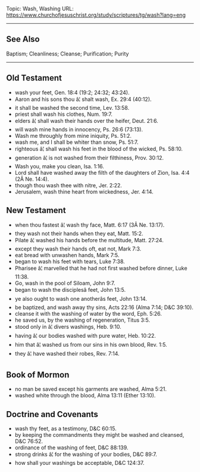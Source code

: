 Topic: Wash, Washing
URL: https://www.churchofjesuschrist.org/study/scriptures/tg/wash?lang=eng

---

## See Also

Baptism; Cleanliness; Cleanse; Purification; Purity

---

## Old Testament

- wash your feet, Gen. 18:4 (19:2; 24:32; 43:24).
- Aaron and his sons thou â¦ shalt wash, Ex. 29:4 (40:12).
- it shall be washed the second time, Lev. 13:58.
- priest shall wash his clothes, Num. 19:7.
- elders â¦ shall wash their hands over the heifer, Deut. 21:6.
- will wash mine hands in innocency, Ps. 26:6 (73:13).
- Wash me throughly from mine iniquity, Ps. 51:2.
- wash me, and I shall be whiter than snow, Ps. 51:7.
- righteous â¦ shall wash his feet in the blood of the wicked, Ps. 58:10.
- generation â¦ is not washed from their filthiness, Prov. 30:12.
- Wash you, make you clean, Isa. 1:16.
- Lord shall have washed away the filth of the daughters of Zion, Isa. 4:4 (2Â Ne. 14:4).
- though thou wash thee with nitre, Jer. 2:22.
- Jerusalem, wash thine heart from wickedness, Jer. 4:14.

## New Testament

- when thou fastest â¦ wash thy face, Matt. 6:17 (3Â Ne. 13:17).
- they wash not their hands when they eat, Matt. 15:2.
- Pilate â¦ washed his hands before the multitude, Matt. 27:24.
- except they wash their hands oft, eat not, Mark 7:3.
- eat bread with unwashen hands, Mark 7:5.
- began to wash his feet with tears, Luke 7:38.
- Pharisee â¦ marvelled that he had not first washed before dinner, Luke 11:38.
- Go, wash in the pool of Siloam, John 9:7.
- began to wash the disciplesâ feet, John 13:5.
- ye also ought to wash one anotherâs feet, John 13:14.
- be baptized, and wash away thy sins, Acts 22:16 (Alma 7:14; D&C 39:10).
- cleanse it with the washing of water by the word, Eph. 5:26.
- he saved us, by the washing of regeneration, Titus 3:5.
- stood only in â¦ divers washings, Heb. 9:10.
- having â¦ our bodies washed with pure water, Heb. 10:22.
- him that â¦ washed us from our sins in his own blood, Rev. 1:5.
- they â¦ have washed their robes, Rev. 7:14.

## Book of Mormon

- no man be saved except his garments are washed, Alma 5:21.
- washed white through the blood, Alma 13:11 (Ether 13:10).

## Doctrine and Covenants

- wash thy feet, as a testimony, D&C 60:15.
- by keeping the commandments they might be washed and cleansed, D&C 76:52.
- ordinance of the washing of feet, D&C 88:139.
- strong drinks â¦ for the washing of your bodies, D&C 89:7.
- how shall your washings be acceptable, D&C 124:37.

